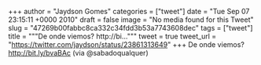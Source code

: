 
+++
author = "Jaydson Gomes"
categories = ["tweet"]
date = "Tue Sep 07 23:15:11 +0000 2010"
draft = false
image = "No media found for this Tweet"
slug = "47269b00fabbc8ca332c34fdd3b53a7743608dec"
tags = ["tweet"]
title = """De onde viemos? http://bi..."""
tweet = true
tweet_url = "https://twitter.com/jaydson/status/23861313649"
+++
De onde viemos? http://bit.ly/bvaBAc  (via  @sabadoqualquer)

